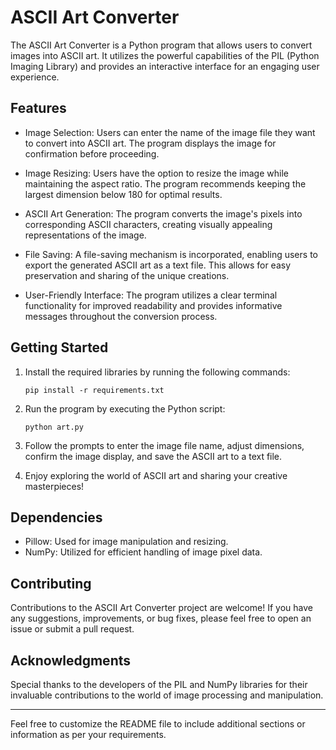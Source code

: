 # ASCII Art Converter

The ASCII Art Converter is a Python program that allows users to convert images into ASCII art. It utilizes the powerful capabilities of the PIL (Python Imaging Library) and provides an interactive interface for an engaging user experience.

## Features

- Image Selection: Users can enter the name of the image file they want to convert into ASCII art. The program displays the image for confirmation before proceeding.

- Image Resizing: Users have the option to resize the image while maintaining the aspect ratio. The program recommends keeping the largest dimension below 180 for optimal results.

- ASCII Art Generation: The program converts the image's pixels into corresponding ASCII characters, creating visually appealing representations of the image.

- File Saving: A file-saving mechanism is incorporated, enabling users to export the generated ASCII art as a text file. This allows for easy preservation and sharing of the unique creations.

- User-Friendly Interface: The program utilizes a clear terminal functionality for improved readability and provides informative messages throughout the conversion process.

## Getting Started

1. Install the required libraries by running the following commands:
   ```
   pip install -r requirements.txt
   ```

2. Run the program by executing the Python script:
   ```
   python art.py
   ```

3. Follow the prompts to enter the image file name, adjust dimensions, confirm the image display, and save the ASCII art to a text file.

4. Enjoy exploring the world of ASCII art and sharing your creative masterpieces!

## Dependencies

- Pillow: Used for image manipulation and resizing.
- NumPy: Utilized for efficient handling of image pixel data.

## Contributing

Contributions to the ASCII Art Converter project are welcome! If you have any suggestions, improvements, or bug fixes, please feel free to open an issue or submit a pull request.


## Acknowledgments

Special thanks to the developers of the PIL and NumPy libraries for their invaluable contributions to the world of image processing and manipulation.


---

Feel free to customize the README file to include additional sections or information as per your requirements.
